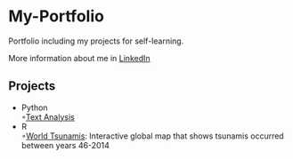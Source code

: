 # My-Portfolio
Portfolio including my projects for self-learning.

More information about me in <a href="https://www.linkedin.com/in/micaela-gimenez-2135a112b/">LinkedIn</a>

## Projects
<ul>
  <li>Python</li>
      ◦<a href="https://github.com/micaelagimenez/textanalysis">Text Analysis</a>
  <li>R</li>
      ◦<a href="https://github.com/micaelagimenez/World-Tsunamis">World Tsunamis</a>: Interactive global map that shows tsunamis occurred between years 46-2014</dd>
</ul>

